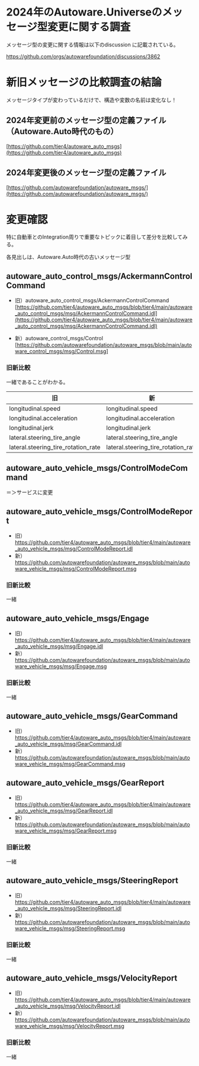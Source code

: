 # 2024年のAutoware.Universeのメッセージ型変更に関する調査

メッセージ型の変更に関する情報は以下のdiscussion に記載されている。

https://github.com/orgs/autowarefoundation/discussions/3862

# 新旧メッセージの比較調査の結論
メッセージタイプが変わっているだけで、構造や変数の名前は変化なし！

## 2024年変更前のメッセージ型の定義ファイル（Autoware.Auto時代のもの）

[https://github.com/tier4/autoware_auto_msgs](https://github.com/tier4/autoware_auto_msgs)

## 2024年変更後のメッセージ型の定義ファイル

[https://github.com/autowarefoundation/autoware_msgs/](https://github.com/autowarefoundation/autoware_msgs/)

# 変更確認
特に自動車とのIntegration周りで重要なトピックに着目して差分を比較してみる。

各見出しは、Autoware.Auto時代の古いメッセージ型

## autoware_auto_control_msgs/AckermannControlCommand	
- 旧）autoware_auto_control_msgs/AckermannControlCommand
[https://github.com/tier4/autoware_auto_msgs/blob/tier4/main/autoware_auto_control_msgs/msg/AckermannControlCommand.idl](https://github.com/tier4/autoware_auto_msgs/blob/tier4/main/autoware_auto_control_msgs/msg/AckermannControlCommand.idl)

- 新）autoware_control_msgs/Control	
[https://github.com/autowarefoundation/autoware_msgs/blob/main/autoware_control_msgs/msg/Control.msg]

### 旧新比較
一緒であることがわかる。

| 旧                               | 新                               |
|--------------------------------|--------------------------------|
| longitudinal.speed            | longitudinal.speed            |
| longitudinal.acceleration     | longitudinal.acceleration     |
| longitudinal.jerk             | longitudinal.jerk             |
| lateral.steering_tire_angle   | lateral.steering_tire_angle   |
| lateral.steering_tire_rotation_rate | lateral.steering_tire_rotation_rate |


## autoware_auto_vehicle_msgs/ControlModeCommand	
＝＞サービスに変更

## autoware_auto_vehicle_msgs/ControlModeReport	

- 旧）https://github.com/tier4/autoware_auto_msgs/blob/tier4/main/autoware_auto_vehicle_msgs/msg/ControlModeReport.idl
- 新）https://github.com/autowarefoundation/autoware_msgs/blob/main/autoware_vehicle_msgs/msg/ControlModeReport.msg

### 旧新比較
一緒

## autoware_auto_vehicle_msgs/Engage
- 旧）https://github.com/tier4/autoware_auto_msgs/blob/tier4/main/autoware_auto_vehicle_msgs/msg/Engage.idl
- 新）https://github.com/autowarefoundation/autoware_msgs/blob/main/autoware_vehicle_msgs/msg/Engage.msg

### 旧新比較
一緒

## autoware_auto_vehicle_msgs/GearCommand	
- 旧）https://github.com/tier4/autoware_auto_msgs/blob/tier4/main/autoware_auto_vehicle_msgs/msg/GearCommand.idl
- 新）https://github.com/autowarefoundation/autoware_msgs/blob/main/autoware_vehicle_msgs/msg/GearCommand.msg

## autoware_auto_vehicle_msgs/GearReport
- 旧）https://github.com/tier4/autoware_auto_msgs/blob/tier4/main/autoware_auto_vehicle_msgs/msg/GearReport.idl
- 新）https://github.com/autowarefoundation/autoware_msgs/blob/main/autoware_vehicle_msgs/msg/GearReport.msg

### 旧新比較
一緒

## autoware_auto_vehicle_msgs/SteeringReport	
- 旧）https://github.com/tier4/autoware_auto_msgs/blob/tier4/main/autoware_auto_vehicle_msgs/msg/SteeringReport.idl
- 新）https://github.com/autowarefoundation/autoware_msgs/blob/main/autoware_vehicle_msgs/msg/SteeringReport.msg

### 旧新比較
一緒

## autoware_auto_vehicle_msgs/VelocityReport	
- 旧）https://github.com/tier4/autoware_auto_msgs/blob/tier4/main/autoware_auto_vehicle_msgs/msg/VelocityReport.idl
- 新）https://github.com/autowarefoundation/autoware_msgs/blob/main/autoware_vehicle_msgs/msg/VelocityReport.msg

### 旧新比較
一緒
